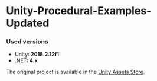 # Unity-Procedural-Examples-Updated

### Used versions
* Unity: <b>2018.2.12f1</b>
* .NET: <b>4.x</b>

The original project is available in the <a href="https://assetstore.unity.com/packages/essentials/tutorial-projects/procedural-examples-5141">Unity Assets Store</a>.
